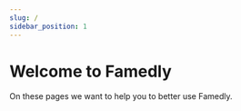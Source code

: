 ```yaml
---
slug: /
sidebar_position: 1
---
```


# Welcome to Famedly

On these pages we want to help you to better use Famedly.